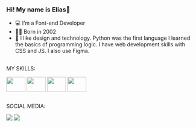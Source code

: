 ### Hi! My name is Elias👋
- 💻 I’m a Font-end Developer
- 🧑‍💻 Born in 2002
- 📄 I like design and technology. Python was the first language I learned the basics of programming logic. I have web development skills with CSS and JS. I also use Figma.
## 
MY SKILLS:
<div style="inline_block">
  <a href="https://github.com/emfrontenddev"><img align="center" height="40" width="50" src="https://cdn.jsdelivr.net/gh/devicons/devicon/icons/css3/css3-original.svg" /></a>
  <a href="https://github.com/emfrontenddev"><img align="center" height="40" width="50" src="https://cdn.jsdelivr.net/gh/devicons/devicon/icons/html5/html5-original.svg" /></a>
  <a href="https://github.com/emfrontenddev"><img align="center" height="40" width="50" src="https://cdn.jsdelivr.net/gh/devicons/devicon/icons/javascript/javascript-original.svg" /></a>
  <a href="https://github.com/emfrontenddev"><img align="center" height="40" width="50" src="https://cdn.jsdelivr.net/gh/devicons/devicon/icons/figma/figma-original.svg" /></a>
</div>

##
SOCIAL MEDIA:
<div>
  <a href="https://instagram.com/emfrontend" target="_blank"><img src="https://img.shields.io/badge/Instagram-E4405F?style=for-the-badge&logo=instagram&logoColor=white"></a>
  <a href="https://tiktok.com/@emfrontend" target="_blank"><img src="https://img.shields.io/badge/TikTok-000000?style=for-the-badge&logo=tiktok&logoColor=white"></a>
</div>
